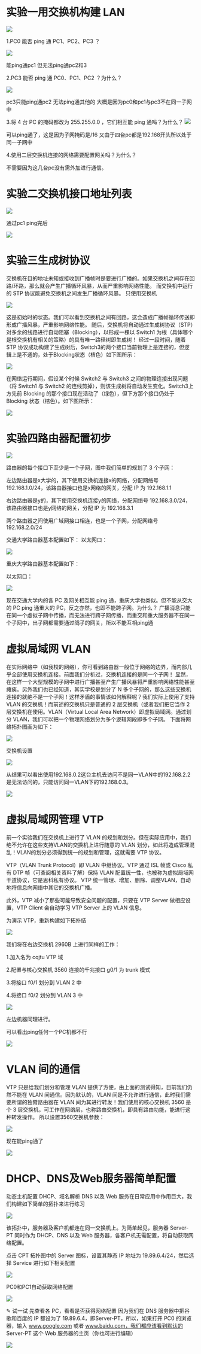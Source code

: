 
# 实验一用交换机构建 LAN
<img src="../cisco图片/图片1.png">

1.PC0 能否 ping 通 PC1、PC2、PC3 ？

<img src="../cisco图片/图片2.png">

能ping通pc1 但无法ping通pc2和3

2.PC3 能否 ping 通 PC0、PC1、PC2 ？为什么？

<img src="../cisco图片/图片3.png">

pc3只能ping通pc2 无法ping通其他的
大概是因为pc0和pc1与pc3不在同一子网中

3.将 4 台 PC 的掩码都改为 255.255.0.0 ，它们相互能 ping 通吗？为什么？
<img src="../cisco图片/图片4.png">

可以ping通了，这是因为子网掩码是/16 又由于四台pc都是192.168开头所以处于同一子网中

4.使用二层交换机连接的网络需要配置网关吗？为什么？

不需要因为这几台pc没有需外加进行通信。


# 实验二交换机接口地址列表

<img src="../cisco图片/图片5.png">

通过pc1 ping完后

<img src="../cisco图片/图片6.png">


# 实验三生成树协议
交换机在目的地址未知或接收到广播帧时是要进行广播的。如果交换机之间存在回路/环路，那么就会产生广播循环风暴，从而严重影响网络性能。
而交换机中运行的 STP 协议能避免交换机之间发生广播循环风暴。
只使用交换机

<img src="../cisco图片/图片7.png">


这是初始时的状态。我们可以看到交换机之间有回路，这会造成广播帧循环传送即形成广播风暴，严重影响网络性能。
随后，交换机将自动通过生成树协议（STP）对多余的线路进行自动阻塞（Blocking），以形成一棵以 Switch1 为根（具体哪个是根交换机有相关的策略）的具有唯一路径树即生成树！
经过一段时间，随着 STP 协议成功构建了生成树后，Switch3的两个接口当前物理上是连接的，但逻辑上是不通的，处于Blocking状态（桔色）如下图所示：

<img src="../cisco图片/图片8.png">

在网络运行期间，假设某个时候 Switch2 与 Switch3 之间的物理连接出现问题（将 Switch1 与 Switch2 的连线剪掉），则该生成树将自动发生变化。Switch3上方先前 Blocking 的那个接口现在活动了（绿色），但下方那个接口仍处于 Blocking 状态（桔色）。如下图所示：

<img src="../cisco图片/图片9.png">


# 实验四路由器配置初步

<img src="../cisco图片/图片10.png">

路由器的每个接口下至少是一个子网，图中我们简单的规划了 3 个子网：

左边路由器是x大学的，其下使用交换机连接x的网络，分配网络号 192.168.1.0/24，该路由器接口也是x网络的网关，分配 IP 为 192.168.1.1

右边路由器是y的，其下使用交换机连接y的网络，分配网络号 192.168.3.0/24，该路由器接口也是y网络的网关，分配 IP 为 192.168.3.1

两个路由器之间使用广域网接口相连，也是一个子网，分配网络号 192.168.2.0/24



交通大学路由器基本配置如下：
以太网口：

<img src="../cisco图片/图片11.png">



重庆大学路由器基本配置如下：

以太网口：

<img src="../cisco图片/图片12.png">

现在交通大学内的各 PC 及网关相互能 ping 通，重庆大学也类似。但不能从交大的 PC ping 通重大的 PC，反之亦然，也即不能跨子网。为什么？
广播消息只能在同一个虚拟子网中传播，而无法进行跨子网传播，而重交和重大服务器不在同一个子网中，出子网都需要通过鸽子的网关，所以不能互相ping通




# 虚拟局域网 VLAN

在实际网络中（如我校的网络），你可看到路由器一般位于网络的边界，而内部几乎全部使用交换机连接。前面我们分析过，交换机连接的是同一个子网！ 显然，在这样一个大型规模的子网中进行广播甚至产生广播风暴将严重影响网络性能甚至瘫痪。另外我们也已经知道，其实学校是划分了 N 多个子网的，那么这些交换机连接的就绝不是一个子网！这样矛盾的事情该如何解释呢？我们实际上使用了支持 VLAN 的交换机！而前述的交换机只是普通的 2 层交换机（或者我们把它当作 2 层交换机在使用。VLAN（Virtual Local Area Network）即虚拟局域网。通过划分 VLAN，我们可以把一个物理网络划分为多个逻辑网段即多个子网。
下面将网络拓扑图画为如下：

<img src="../cisco图片/图片13.png">

交换机设置

<img src="../cisco图片/图片14.png">

从结果可以看出使用192.168.0.2这台主机去访问不是同一VLAN中的192.168.2.2是无法访问的，只能访问同一VLAN下的192.168.0.3。

<img src="../cisco图片/图片15.png">


# 虚拟局域网管理 VTP

前一个实验我们在交换机上进行了 VLAN 的规划和划分。但在实际应用中，我们绝不允许在这些支持VLAN的交换机上进行随意的 VLAN 划分，如此将造成管理混乱！VLAN的划分必须得到统一的规划和管理，这就需要 VTP 协议。

VTP（VLAN Trunk Protocol）即 VLAN 中继协议。VTP 通过 ISL 帧或 Cisco 私有 DTP 帧（可查阅相关资料了解）保持 VLAN 配置统一性，也被称为虚拟局域网干道协议，它是思科私有协议。 VTP 统一管理、增加、删除、调整VLAN，自动地将信息向网络中其它的交换机广播。

此外，VTP 减小了那些可能导致安全问题的配置，只要在 VTP Server 做相应设置，VTP Client 会自动学习 VTP Server 上的 VLAN 信息。

为演示 VTP，重新构建如下拓扑结

<img src="../cisco图片/图片16.png">


我们将在右边交换机 2960B 上进行同样的工作：

1.加入名为 cqjtu VTP 域

2.配置与核心交换机 3560 连接的千兆接口 g0/1 为 trunk 模式

3.将接口 f0/1 划分到 VLAN 2 中

4.将接口 f0/2 划分到 VLAN 3 中

<img src="../cisco图片/图片17.png">


左边机器同理进行。

可以看出ping任何一个PC机都不行

<img src="../cisco图片/图片18.png">

# VLAN 间的通信
VTP 只是给我们划分和管理 VLAN 提供了方便，由上面的测试得知，目前我们仍然不能在 VLAN 间通信。因为默认的，VLAN 间是不允许进行通信，此时我们需要所谓的独臂路由器在 VLAN 间为其进行转发！我们使用的核心交换机 3560 是个 3 层交换机，可工作在网络层，也称路由交换机，即具有路由功能，能进行这种转发操作。
所以设置3560交换机参数：

<img src="../cisco图片/图片19.png">

现在能ping通了

<img src="../cisco图片/图片20.png">



# DHCP、DNS及Web服务器简单配置

动态主机配置 DHCP、域名解析 DNS 以及 Web 服务在日常应用中作用巨大，我们构建如下简单的拓扑来进行练习

<img src="../cisco图片/图片21.png">

该拓扑中，服务器及客户机都连在同一交换机上。为简单起见，服务器 Server-PT 同时作为 DHCP、DNS 以及 Web 服务器，各客户机无需配置，将自动获取网络配置。

点击 CPT 拓扑图中的 Server 图标，设置其静态 IP 地址为 19.89.6.4/24，然后选择 Service 进行如下相关配置

<img src="../cisco图片/图片22.png">

PC0和PC1自动获取网络配置

<img src="../cisco图片/图片23.png">

✎ 试一试
先查看各 PC，看看是否获得网络配置 因为我们在 DNS 服务器中把谷歌和百度的 IP 都设为了 19.89.6.4，即Server-PT，所以，如果打开 PC0 的浏览器，输入 www.google.com 或者 www.baidu.com，我们都应该看到默认的 Server-PT 这个 Web 服务器的主页（你也可进行编辑）

<img src="../cisco图片/图片24.png">
